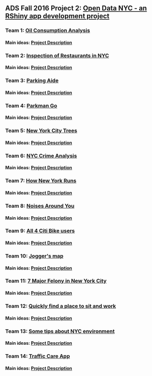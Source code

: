 ## ADS Fall 2016 Project 2: [Open Data NYC - an RShiny app development project](https://github.com/TZstatsADS/ADS_Teaching/blob/master/Tutorials/project2_desc.md)

### Team 1: [Oil Consumption Analysis](https://github.com/TZstatsADS/Fall2016-proj2-grp1)
#### Main ideas: [Project Description](https://github.com/TZstatsADS/Fall2016-Proj2-grp1/blob/master/README.md)

### Team 2: [Inspection of Restaurants in NYC](https://github.com/TZstatsADS/Fall2016-Proj2-grp2)
#### Main ideas: [Project Description](https://github.com/TZstatsADS/Fall2016-Proj2-grp2/blob/master/README.md)

### Team 3: [Parking Aide](https://github.com/TZstatsADS/Fall2016-Proj2-grp3)
#### Main ideas: [Project Description](https://github.com/TZstatsADS/Fall2016-Proj2-grp3/blob/master/README.md)

### Team 4: [Parkman Go](https://github.com/TZstatsADS/Fall2016-Proj2-grp4)
#### Main ideas: [Project Description](https://github.com/TZstatsADS/Fall2016-Proj2-grp4/blob/master/README.md)

### Team 5: [New York City Trees](https://github.com/TZstatsADS/Fall2016-proj2-grp5)
#### Main ideas: [Project Description](https://github.com/TZstatsADS/Fall2016-Proj2-grp5/blob/master/README.md)

### Team 6: [NYC Crime Analysis](https://github.com/TZstatsADS/Fall2016-proj2-grp6)
#### Main ideas: [Project Description](https://github.com/TZstatsADS/Fall2016-Proj2-grp6/blob/master/README.md)

### Team 7: [How New York Runs](https://github.com/TZstatsADS/Fall2016-proj2-grp7)
#### Main ideas: [Project Description](https://github.com/TZstatsADS/Fall2016-Proj2-grp7/blob/master/README.md)

### Team 8: [Noises Around You](https://github.com/TZstatsADS/Fall2016-proj2-grp8)
#### Main ideas: [Project Description](https://github.com/TZstatsADS/Fall2016-Proj2-grp8/blob/master/README.md)

### Team 9: [All 4 Citi Bike users](https://github.com/TZstatsADS/Fall2016-proj2-grp9)
#### Main ideas: [Project Description](https://github.com/TZstatsADS/Fall2016-Proj2-grp9/blob/master/README.md)

### Team 10: [Jogger's map](https://github.com/TZstatsADS/Fall2016-proj2-grp10)
#### Main ideas: [Project Description](https://github.com/TZstatsADS/Fall2016-Proj2-grp10/blob/master/README.md)

### Team 11: [7 Major Felony in New York City](https://github.com/TZstatsADS/Fall2016-proj2-grp11)
#### Main ideas: [Project Description](https://github.com/TZstatsADS/Fall2016-Proj2-grp11/blob/master/README.md)

### Team 12: [Quickly find a place to sit and work](https://github.com/TZstatsADS/Fall2016-proj2-grp12)
#### Main ideas: [Project Description](https://github.com/TZstatsADS/Fall2016-Proj2-grp12/blob/master/README.md)

### Team 13: [Some tips about NYC environment](https://github.com/TZstatsADS/Fall2016-proj2-grp13)
#### Main ideas: [Project Description](https://github.com/TZstatsADS/Fall2016-Proj2-grp13/blob/master/README.md)

### Team 14: [Traffic Care App](https://github.com/TZstatsADS/Fall2016-proj2-grp14)
#### Main ideas: [Project Description](https://github.com/TZstatsADS/Fall2016-Proj2-grp14/blob/master/README.md)
